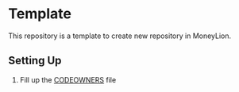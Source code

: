 # Template

This repository is a template to create new repository in MoneyLion.

## Setting Up

1. Fill up the [CODEOWNERS](./.github/CODEOWNERS) file
